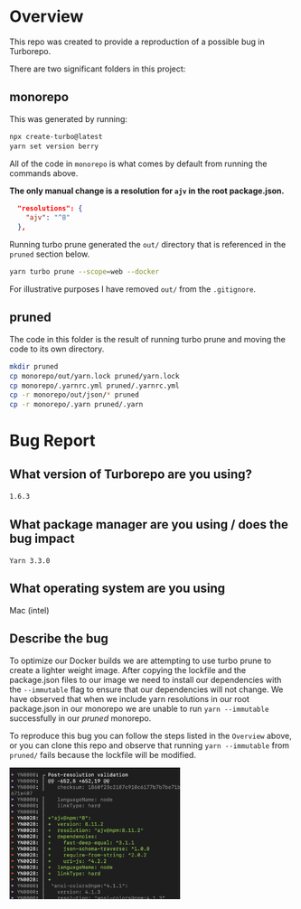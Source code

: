 # Overview

This repo was created to provide a reproduction of a possible bug in Turborepo.

There are two significant folders in this project:

## monorepo

This was generated by running:

```bash
npx create-turbo@latest
yarn set version berry
```

All of the code in `monorepo` is what comes by default from running the commands above.

**The only manual change is a resolution for `ajv` in the root package.json.**

```json
  "resolutions": {
    "ajv": "^8"
  },
```

Running turbo prune generated the `out/` directory that is referenced in the `pruned` section below.

```bash
yarn turbo prune --scope=web --docker
```

For illustrative purposes I have removed `out/` from the `.gitignore`.

## pruned

The code in this folder is the result of running turbo prune and moving the code to its own directory.

```bash
mkdir pruned
cp monorepo/out/yarn.lock pruned/yarn.lock
cp monorepo/.yarnrc.yml pruned/.yarnrc.yml
cp -r monorepo/out/json/* pruned
cp -r monorepo/.yarn pruned/.yarn
```

# Bug Report

## What version of Turborepo are you using?

`1.6.3`

## What package manager are you using / does the bug impact

`Yarn 3.3.0`

## What operating system are you using

Mac (intel)

## Describe the bug

To optimize our Docker builds we are attempting to use turbo prune to create a lighter weight image. After copying the lockfile and the package.json files to our image we need to install our dependencies with the `--immutable` flag to ensure that our dependencies will not change. We have observed that when we include yarn resolutions in our root package.json in our monorepo we are unable to run `yarn --immutable` successfully in our _pruned_ monorepo.

To reproduce this bug you can follow the steps listed in the `Overview` above, or you can clone this repo and observe that running `yarn --immutable` from `pruned/` fails because the lockfile will be modified.

<img src="/screenshots/yarn-output.png" alt="yarn output" width="60%"/>
